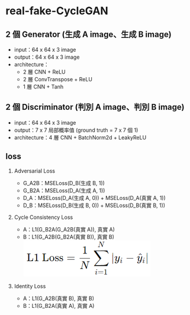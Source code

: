 # real-fake-CycleGAN
## 2 個 Generator (生成 A image、生成 B image)
- input：64 x 64 x 3 image
- output：64 x 64 x 3 image
- architecture：
    - 2 層 CNN + ReLU
    - 2 層 ConvTranspose + ReLU
    - 1 層 CNN + Tanh

## 2 個 Discriminator (判別 A image、判別 B image)
- input：64 x 64 x 3 image
- output：7 x 7 局部概率值 (ground truth = 7 x 7 個 1)
- architecture：4 層 CNN + BatchNorm2d + LeakyReLU

## loss
1. Adversarial Loss
    - G_A2B：MSELoss(D_B(生成 B, 1))
    - G_B2A：MSELoss(D_A(生成 A, 1))
    - D_A：MSELoss(D_A(生成 A, 0)) + MSELoss(D_A(真實 A, 1))
    - D_B：MSELoss(D_B(生成 B, 0)) + MSELoss(D_B(真實 B, 1))

2. Cycle Consistency Loss
    - A：L1(G_B2A(G_A2B(真實 A)), 真實 A)
    - B：L1(G_A2B(G_B2A(真實 B)), 真實 B)  
    ![alt text](L1_loss.png)

3. Identity Loss
    - A：L1(G_A2B(真實 B), 真實 B)
    - B：L1(G_B2A(真實 A), 真實 A)
    